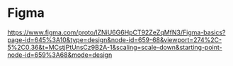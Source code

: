 # Figma
https://www.figma.com/proto/lZNiU6G6HpCT92ZeZqMfN3/Figma-basics?page-id=645%3A10&type=design&node-id=659-68&viewport=274%2C-5%2C0.36&t=MCstjPtUnsCz9B2A-1&scaling=scale-down&starting-point-node-id=659%3A68&mode=design
